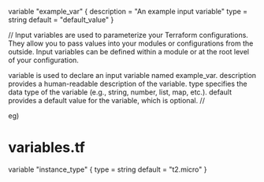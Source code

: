 variable "example_var" {
  description = "An example input variable"
  type        = string
  default     = "default_value"
}

// 
Input variables are used to parameterize your Terraform configurations. They allow you to pass values into your modules or configurations from the outside.
Input variables can be defined within a module or at the root level of your configuration.

variable is used to declare an input variable named example_var.
description provides a human-readable description of the variable.
type specifies the data type of the variable (e.g., string, number, list, map, etc.).
default provides a default value for the variable, which is optional.
//

eg)
# variables.tf
variable "instance_type" {
  type    = string
  default = "t2.micro"
}
